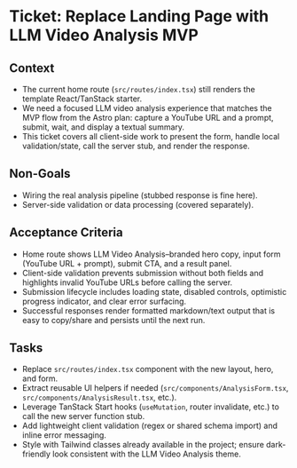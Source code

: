 # Ticket: Replace Landing Page with LLM Video Analysis MVP

## Context

- The current home route (`src/routes/index.tsx`) still renders the template React/TanStack starter.
- We need a focused LLM video analysis experience that matches the MVP flow from the Astro plan: capture a YouTube URL and a prompt, submit, wait, and display a textual summary.
- This ticket covers all client-side work to present the form, handle local validation/state, call the server stub, and render the response.

## Non-Goals

- Wiring the real analysis pipeline (stubbed response is fine here).
- Server-side validation or data processing (covered separately).

## Acceptance Criteria

- Home route shows LLM Video Analysis–branded hero copy, input form (YouTube URL + prompt), submit CTA, and a result panel.
- Client-side validation prevents submission without both fields and highlights invalid YouTube URLs before calling the server.
- Submission lifecycle includes loading state, disabled controls, optimistic progress indicator, and clear error surfacing.
- Successful responses render formatted markdown/text output that is easy to copy/share and persists until the next run.

## Tasks

- Replace `src/routes/index.tsx` component with the new layout, hero, and form.
- Extract reusable UI helpers if needed (`src/components/AnalysisForm.tsx`, `src/components/AnalysisResult.tsx`, etc.).
- Leverage TanStack Start hooks (`useMutation`, router invalidate, etc.) to call the new server function stub.
- Add lightweight client validation (regex or shared schema import) and inline error messaging.
- Style with Tailwind classes already available in the project; ensure dark-friendly look consistent with the LLM Video Analysis theme.
